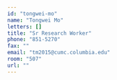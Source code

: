 ```yaml
---
id: "tongwei-mo"
name: "Tongwei Mo"
letters: []
title: "Sr Research Worker"
phone: "851-5270"
fax: ""
email: "tm2015@cumc.columbia.edu"
room: "507"
url: ""
---
```

